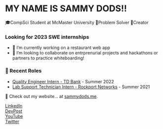# MY NAME IS SAMMY DODS!!
🎓CompSci Student at McMaster University
🤔Problem Solver
👾Creator

### Looking for 2023 SWE internships

- 🌱 I’m currently working on a restaurant web app
- 👯 I’m looking to collaborate on entrprenurial projects and hackathons or partners to practice whiteboarding!

### 📝 Recent Roles

<!-- writing starts -->
* [Quality Engineer Intern - TD Bank](https://www.td.com/) - Summer 2022
* [Lab Support Technician Intern - Rockport Networks](https://rockportnetworks.com/) - Summer 2021

<!-- writing ends -->

🚀 Check out my website... at [sammydods.me](https://sammysdods.me).

[LinkedIn](https://www.linkedin.com/in/sammy-dods/)  
[DevPost](https://devpost.com/sammysdods?ref_content=user-portfolio&ref_feature=portfolio&ref_medium=global-nav)  
[YouTube](https://www.youtube.com/@SammyDods)  
[Twitter](https://twitter.com/Sammy_Dods)  
